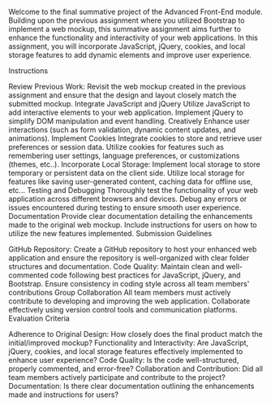 Welcome to the final summative project of the Advanced Front-End module. Building upon the previous assignment where you utilized Bootstrap to implement a web mockup, this summative assignment aims further to enhance the functionality and interactivity of your web applications. In this assignment, you will incorporate JavaScript, jQuery, cookies, and local storage features to add dynamic elements and improve user experience. 

Instructions

Review Previous Work: Revisit the web mockup created in the previous assignment and ensure that the design and layout closely match the submitted mockup.
Integrate JavaScript and jQuery
Utilize JavaScript to add interactive elements to your web application.
Implement jQuery to simplify DOM manipulation and event handling.
Creatively Enhance user interactions (such as form validation, dynamic content updates, and animations).
Implement Cookies
Integrate cookies to store and retrieve user preferences or session data.
Utilize cookies for features such as remembering user settings, language preferences, or customizations (themes, etc..).
Incorporate Local Storage:
Implement local storage to store temporary or persistent data on the client side.
Utilize local storage for features like saving user-generated content, caching data for offline use, etc...
Testing and Debugging
Thoroughly test the functionality of your web application across different browsers and devices.
Debug any errors or issues encountered during testing to ensure smooth user experience.
Documentation
Provide clear documentation detailing the enhancements made to the original web mockup.
Include instructions for users on how to utilize the new features implemented.
Submission Guidelines

GitHub Repository: Create a GitHub repository to host your enhanced web application and ensure the repository is well-organized with clear folder structures and documentation.
Code Quality:
Maintain clean and well-commented code following best practices for JavaScript, jQuery, and Bootstrap.
Ensure consistency in coding style across all team members' contributions
Group Collaboration
All team members must actively contribute to developing and improving the web application.
Collaborate effectively using version control tools and communication platforms.
Evaluation Criteria

Adherence to Original Design: How closely does the final product match the initial/improved mockup?
Functionality and Interactivity: Are JavaScript, jQuery, cookies, and local storage features effectively implemented to enhance user experience?
Code Quality: Is the code well-structured, properly commented, and error-free?
Collaboration and Contribution: Did all team members actively participate and contribute to the project?
Documentation: Is there clear documentation outlining the enhancements made and instructions for users?